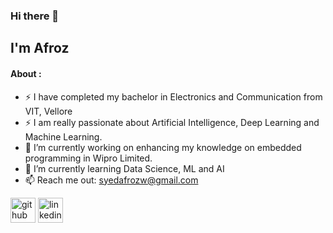 ### Hi there 👋

## I'm Afroz

#### About :

- ⚡ I have completed my bachelor in Electronics and Communication from VIT, Vellore
- ⚡  I am really passionate about Artificial Intelligence, Deep Learning and Machine Learning.
- 🔭 I’m currently working on enhancing my knowledge on embedded programming in Wipro Limited.
- 🌱 I’m currently learning Data Science, ML and AI
- 📫 Reach me out: syedafrozw@gmail.com

[<img src='https://cdn.jsdelivr.net/npm/simple-icons@3.0.1/icons/github.svg' alt='github' height='40'>](https://github.com/syedafrozw/) [<img src='[https://](https://cdn.jsdelivr.net/npm/simple-icons@3.0.1/icons/)linkedin.svg' alt='linkedin' height='40'>](https://www.linkedin.com/in/syed-afroz-w-6a89a8181/)
  
<!--
**syedafrozw/syedafrozw** is a ✨ _special_ ✨ repository because its `README.md` (this file) appears on your GitHub profile.

Here are some ideas to get you started:

- 🔭 I’m currently working on enhancing my knowledge on embedded programming.
- 🌱 I’m currently learning Data Science
- 👯 I’m looking to collaborate on ...
- 🤔 I’m looking for help with ...
- 💬 Ask me about ...
- 📫 How to reach me: ...
- 😄 Pronouns: ...
- ⚡ Fun fact: ...
-->
